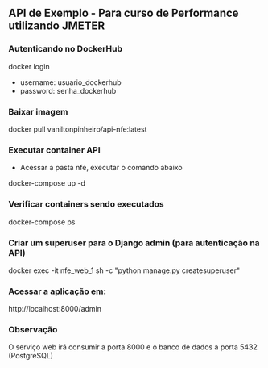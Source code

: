 ## API de Exemplo - Para curso de Performance utilizando JMETER

### Autenticando no DockerHub

docker login 

- username: usuario_dockerhub
- password: senha_dockerhub

### Baixar imagem

docker pull vaniltonpinheiro/api-nfe:latest

### Executar container API

- Acessar a pasta nfe, executar o comando abaixo

docker-compose up -d

### Verificar containers sendo executados

docker-compose ps

### Criar um superuser para o Django admin (para autenticação na API)

docker exec -it nfe_web_1 sh -c "python manage.py createsuperuser"

### Acessar a aplicação em:

http://localhost:8000/admin

### Observação

O serviço web irá consumir a porta 8000 e o banco de dados a porta 5432 (PostgreSQL) 
